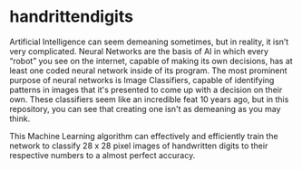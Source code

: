 # handrittendigits
Artificial Intelligence can seem demeaning sometimes, but in reality, it isn’t very complicated. Neural Networks are the basis of AI in which every “robot” you see on the internet, capable of making its own decisions, has at least one coded neural network inside of its program. The most prominent purpose of neural networks is Image Classifiers, capable of identifying patterns in images that it's presented to come up with a decision on their own. These classifiers seem like an incredible feat 10 years ago, but in this repository, you can see that creating one isn't as demeaning as you may think.

This Machine Learning algorithm can effectively and efficiently train the network to classify 28 x 28 pixel images of handwritten digits to their respective numbers to a almost perfect accuracy.
